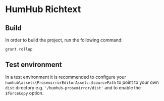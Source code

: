 # HumHub Richtext

## Build

In order to build the project, run the following command:

```
grunt rollup
```

## Test environment

In a test environment it is recommended to configure your `humhub\assets\ProsemirrorEditorAsset::$sourcePath` to point
to your own `dist` directory e.g. `'/humhub-prosemirror/dist'` and to enable the `$forceCopy` option.
